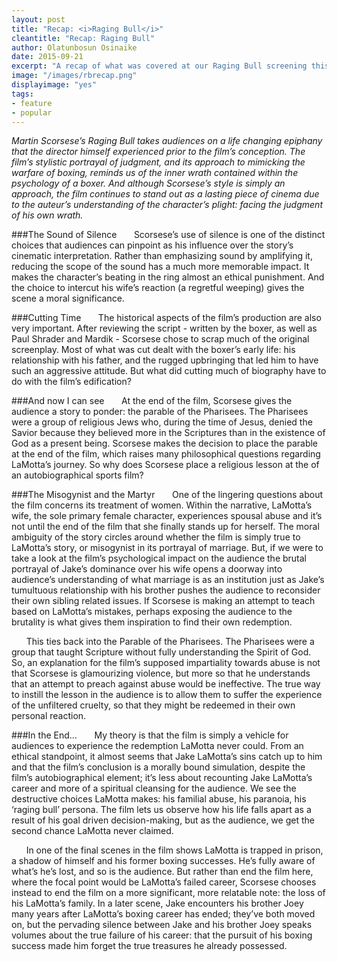 ```yaml
---
layout: post
title: "Recap: <i>Raging Bull</i>"
cleantitle: "Recap: Raging Bull"
author: Olatunbosun Osinaike
date: 2015-09-21
excerpt: "A recap of what was covered at our Raging Bull screening this past Thursday"
image: "/images/rbrecap.png"
displayimage: "yes"
tags: 
- feature
- popular
---
```


*Martin Scorsese’s Raging Bull takes audiences on a life changing epiphany that the director himself experienced prior to the film’s conception. The film’s stylistic portrayal of judgment, and its approach to mimicking the warfare of boxing, reminds us of the inner wrath contained within the psychology of a boxer. And although Scorsese’s style is simply an approach, the film continues to stand out as a lasting piece of cinema due to the auteur’s understanding of the character’s plight: facing the judgment of his own wrath.*

###The Sound of Silence
&nbsp;&nbsp;&nbsp;&nbsp;&nbsp;&nbsp;Scorsese’s use of silence is one of the distinct choices that audiences can pinpoint as his influence over the story’s cinematic interpretation. Rather than emphasizing sound by amplifying it, reducing the scope of the sound has a much more memorable impact. It makes the character’s beating in the ring almost an ethical punishment. And the choice to intercut his wife’s reaction (a regretful weeping) gives the scene a moral significance. 

###Cutting Time
&nbsp;&nbsp;&nbsp;&nbsp;&nbsp;&nbsp;The historical aspects of the film’s production are also very important. After reviewing the script - written by the boxer, as well as Paul Shrader and Mardik - Scorsese chose to scrap much of the original screenplay. Most of what was cut dealt with the boxer’s early life: his relationship with his father, and the rugged upbringing that led him to have such an aggressive attitude. But what did cutting much of biography have to do with the film’s edification?

###And now I can see
&nbsp;&nbsp;&nbsp;&nbsp;&nbsp;&nbsp;At the end of the film, Scorsese gives the audience a story to ponder: the parable of the Pharisees. The Pharisees were a group of religious Jews who, during the time of Jesus, denied the Savior because they believed more in the Scriptures than in the existence of God as a present being. Scorsese makes the decision to place the parable at the end of the film, which raises many philosophical questions regarding LaMotta’s journey. So why does Scorsese place a religious lesson at the of an autobiographical sports film?

###The Misogynist and the Martyr 
&nbsp;&nbsp;&nbsp;&nbsp;&nbsp;&nbsp;One of the lingering questions about the film concerns its treatment of women. Within the narrative, LaMotta’s wife, the sole primary female character, experiences spousal abuse and it’s not until the end of the film that she finally stands up for herself. The moral ambiguity of the story circles around whether the film is simply true to LaMotta’s story, or misogynist in its portrayal of marriage. But, if we were to take a look at the film’s psychological impact on the audience the brutal portrayal of Jake’s dominance over his wife opens a doorway into audience’s understanding of what marriage is as an institution just as Jake’s tumultuous relationship with his brother pushes the audience to reconsider their own sibling related issues. If Scorsese is making an attempt to teach based on LaMotta’s mistakes, perhaps exposing the audience to the brutality is what gives them inspiration to find their own redemption. 

&nbsp;&nbsp;&nbsp;&nbsp;&nbsp;&nbsp;This ties back into the Parable of the Pharisees. The Pharisees were a group that taught Scripture without fully understanding the Spirit of God. So, an explanation for the film’s supposed impartiality towards abuse is not that Scorsese is glamourizing violence, but more so that he understands that an attempt to preach against abuse would be ineffective. The true way to instill the lesson in the audience is to allow them to suffer the experience of the unfiltered cruelty, so that they might be redeemed in their own personal reaction.


###In the End…
&nbsp;&nbsp;&nbsp;&nbsp;&nbsp;&nbsp;My theory is that the film is simply a vehicle for audiences to experience the redemption LaMotta never could. From an ethical standpoint, it almost seems that Jake LaMotta’s sins catch up to him and that the film’s conclusion is a morally bound simulation, despite the film’s autobiographical element; it’s less about recounting Jake LaMotta’s career and more of a spiritual cleansing for the audience. We see the destructive choices LaMotta makes: his familial abuse, his paranoia, his ‘raging bull’ persona. The film lets us observe how his life falls apart as a result of his goal driven decision-making, but as the audience, we get the second chance LaMotta never claimed. 

&nbsp;&nbsp;&nbsp;&nbsp;&nbsp;&nbsp;In one of the final scenes in the film shows LaMotta is trapped in prison, a shadow of himself and his former boxing successes. He’s fully aware of what’s he’s lost, and so is the audience. But rather than end the film here, where the focal point would be LaMotta’s failed career, Scorsese chooses instead to end the film on a more significant, more relatable note: the loss of his LaMotta’s family. In a later scene, Jake encounters his brother Joey many years after LaMotta’s boxing career has ended; they’ve both moved on, but the pervading silence between Jake and his brother Joey speaks volumes about the true failure of his career: that the pursuit of his boxing success made him forget the true treasures he already possessed.  

